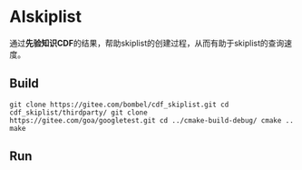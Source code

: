 # AIskiplist

通过**先验知识CDF**的结果，帮助skiplist的创建过程，从而有助于skiplist的查询速度。

## Build

`
git clone https://gitee.com/bombel/cdf_skiplist.git
cd cdf_skiplist/thirdparty/
git clone https://gitee.com/goa/googletest.git
cd ../cmake-build-debug/
cmake ..
make
`
## Run



